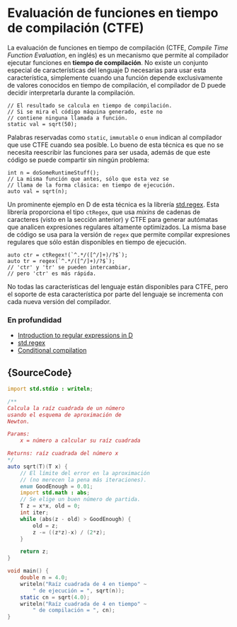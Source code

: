 # Evaluación de funciones en tiempo de compilación (CTFE)

La evaluación de funciones en tiempo de compilación (CTFE, *Compile Time
Function Evaluation*, en inglés) es un mecanismo que permite al compilador
ejecutar funciones en **tiempo de compilación**. No existe un conjunto especial
de características del lenguaje D necesarias para usar esta característica,
simplemente cuando una función depende exclusivamente de valores conocidos en
tiempo de compilación, el compilador de D puede decidir interpretarla durante
la compilación.

    // El resultado se calcula en tiempo de compilación.
    // Si se mira el código máquina generado, este no
    // contiene ninguna llamada a función.
    static val = sqrt(50);

Palabras reservadas como `static`, `immutable` o `enum` indican al compilador
que use CTFE cuando sea posible. Lo bueno de esta técnica es que no se
necesita reescribir las funciones para ser usada, además de que este código
se puede compartir sin ningún problema:

    int n = doSomeRuntimeStuff();
    // La misma función que antes, sólo que esta vez se
    // llama de la forma clásica: en tiempo de ejecución.
    auto val = sqrt(n);

Un prominente ejemplo en D de esta técnica es la librería [std.regex](https://dlang.org/phobos/std_regex.html).
Esta librería proporciona el tipo `ctRegex`, que usa *mixins* de cadenas de
caracteres (visto en la sección anterior) y CTFE para generar autómatas que
analicen expresiones regulares altamente optimizados. La misma base de código
se usa para la versión de `regex` que permite compilar expresiones regulares
que sólo están disponibles en tiempo de ejecución.

    auto ctr = ctRegex!(`^.*/([^/]+)/?$`);
    auto tr = regex(`^.*/([^/]+)/?$`);
    // 'ctr' y 'tr' se pueden intercambiar,
    // pero 'ctr' es más rápida.

No todas las características del lenguaje están disponibles para CTFE, pero
el soporte de esta característica por parte del lenguaje se incrementa con
cada nueva versión del compilador.

### En profundidad

- [Introduction to regular expressions in D](https://dlang.org/regular-expression.html)
- [std.regex](https://dlang.org/phobos/std_regex.html)
- [Conditional compilation](https://dlang.org/spec/version.html)

## {SourceCode}

```d
import std.stdio : writeln;

/**
Calcula la raíz cuadrada de un número
usando el esquema de aproximación de
Newton.

Params:
    x = número a calcular su raíz cuadrada

Returns: raíz cuadrada del número x
*/
auto sqrt(T)(T x) {
    // El límite del error en la aproximación
    // (no merecen la pena más iteraciones).
    enum GoodEnough = 0.01;
    import std.math : abs;
    // Se elige un buen número de partida.
    T z = x*x, old = 0;
    int iter;
    while (abs(z - old) > GoodEnough) {
        old = z;
        z -= ((z*z)-x) / (2*z);
    }

    return z;
}

void main() {
    double n = 4.0;
    writeln("Raíz cuadrada de 4 en tiempo" ~
        " de ejecución = ", sqrt(n));
    static cn = sqrt(4.0);
    writeln("Raíz cuadrada de 4 en tiempo" ~
        " de compilación = ", cn);
}
```

